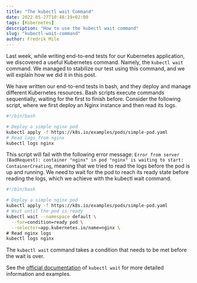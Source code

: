 ```yaml
---
title: "The kubectl wait Command"
date: 2022-05-27T10:48:19+02:00
tags: [Kubernetes]
description: "How to use the kubectl wait command"
slug: "kubectl-wait-command"
author: Fredrik Mile
---
```

Last week, while writing end-to-end tests for our Kubernetes application, we discovered a useful Kubernetes command. Namely, the `kubectl wait` command. We managed to stabilize our test using this command, and we will explain how we did it in this post.

We have written our end-to-end tests in bash,  and they deploy and manage different Kubernetes resources. Bash scripts execute commands sequentially, waiting for the first to finish before. Consider the following script, where we first deploy an Nginx instance and then read its logs.

```bash
#!/bin/bash

# Deploy a simple nginx pod
kubectl apply -f https://k8s.io/examples/pods/simple-pod.yaml
# Read logs from nginx
kubectl logs nginx
```

This script will fail with the following error message: `Error from server (BadRequest): container "nginx" in pod "nginx" is waiting to start: ContainerCreating`, meaning that we tried to read the logs before the pod is up and running. We need to wait for the pod to reach its ready state before reading the logs, which we achieve with the kubectl wait command.

```bash
#!/bin/bash

# Deploy a simple nginx pod
kubectl apply -f https://k8s.io/examples/pods/simple-pod.yaml
# Wait until the pod is ready
kubectl wait --namespace default \
  --for=condition=ready pod \
  --selector=app.kubernetes.io/name=nginx \
# Read nginx logs
kubectl logs nginx
```

The `kubectl wait` command takes a condition that needs to be met before the wait is over.

See the [official documentation](https://kubernetes.io/docs/reference/generated/kubectl/kubectl-commands#wait) of `kubectl wait` for more detailed information and examples.

